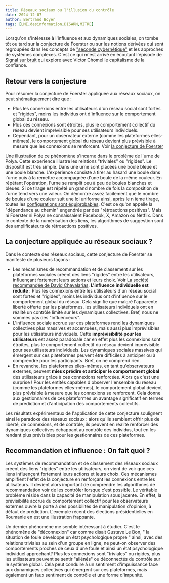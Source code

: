 ```yaml
---
title: Réseaux sociaux ou l'illusion du contrôle
date: 2024-12-07
author: Bertrand Boyer
tags: [LMI,desinformation,DISARM,MITRE]
---
```

Lorsqu'on s'intéresse à l'influence et aux dynamiques sociales, on tombe tôt ou tard sur la conjecture de Foerster ou sur les notions dérivées qui sont regroupées dans les concepts de ["seconde cybernétique"](https://www.intelligence-complexite.org/bibliotheque/note-de-lecture/seconde-cybernetique-et-complexite) et les approches de systèmes complexes. C'est ce qui m'est arrivé en écoutant l'épisode de [Signal sur bruit](https://podcasts.apple.com/gb/podcast/le-capitalisme-de-la-confiance-une-conversation-avec/id1530439567?i=1000679181384) qui explore avec Victor Chomel le capitalisme de la confiance.

## Retour vers la conjecture

Pour résumer la conjecture de Foerster appliquée aux réseaux sociaux, on peut shématiquement dire que :
* Plus les connexions entre les utilisateurs d'un réseau social sont fortes et "rigides", moins les individus ont d'influence sur le comportement global du réseau.
* Plus ces connexions sont étroites, plus le comportement collectif du réseau devient imprévisible pour ses utilisateurs individuels.
* Cependant, pour un observateur externe (comme les plateformes elles-mêmes), le comportement global du réseau devient plus prévisible à mesure que les connexions se renforcent.
Voir [la conjecture de Foerster](https://fr.wikipedia.org/wiki/Conjecture_de_von_Foerster)

Une illustration de ce phénomène s'incarne dans le problème de l'urne de Polya. Cette experience illustre les relations "triviales" ou "rigides".
Le dispositif est très simple. Dans une urne sont placées une boule bleue et une boule blanche. L'expérience consiste à tirer au hasard une boule dans l'urne puis à la remettre accompagnée d'une boule de la même couleur. En répétant l'opération, l'urne se remplit peu à peu de boules blanches et bleues. Si ce tirage est
répété un grand nombre de fois la composition de l'urne tend vers une valeur. On démontre assez facilement que le nombre de boules d'une couleur suit une loi uniforme ainsi, après le n ième tirage, toutes les [configurations sont équiprobables](https://www.apmep.fr/IMG/pdf/LES_URNES_DE_POLYA_6.pdf).
C'est ce qu'on appelle la "dépendance au chemin" engendrée par des "rétroactions positives". Mais ni Foerster ni Polya ne connaissaient Facebook, X, Amazon ou Netflix. Dans le contexte de la numérisation des liens, les algorithmes de suggestion sont des amplificateurs de rétroactions positives.

## La conjecture appliquée au réseaux sociaux ?

Dans le contexte des réseaux sociaux, cette conjecture de Foerster se manifeste de plusieurs façons :
* Les mécanismes de recommandation et de classement sur les plateformes sociales créent des liens "rigides" entre les utilisateurs, influençant fortement leurs actions et leurs choix. Voir [La société recommandée de David Chavalarias](https://hal.science/hal-00632280/document). **L'influence individuelle est réduite** : Plus les connexions entre les utilisateurs d'un réseau social sont fortes et "rigides", moins les individus ont d'influence sur le comportement global du réseau. Cela signifie que malgré l'apparente liberté offerte par les plateformes, les utilisateurs individuels ont en réalité un contrôle limité sur les dynamiques collectives. Bref, nous ne sommes pas des "influenceurs".
* L'influence sociale accrue sur ces plateformes rend les dynamiques collectives plus massives et accentuées, mais aussi plus imprévisibles pour les utilisateurs individuels. Cette **imprévisibilité pour les utilisateurs** est assez paradoxale car en effet plus les connexions sont étroites, plus le comportement collectif du réseau devient imprévisible pour ses utilisateurs individuels. Les dynamiques sociales massives qui émergent sur ces plateformes peuvent être difficiles à anticiper ou à comprendre pour les participants. Bref, on ne comprend rien.
* En revanche, les plateformes elles-mêmes, en tant qu'observateurs externes, peuvent **mieux prédire et anticiper le comportement global** des utilisateurs grâce à ces connexions renforcées. Alors ça c'est une surprise ! Pour les entités capables d'observer l'ensemble du réseau (comme les plateformes elles-mêmes), le comportement global devient plus prévisible à mesure que les connexions se renforcent. Cela donne aux gestionnaires de ces plateformes un avantage significatif en termes de prédiction et d'anticipation des comportements collectifs.

Les résultats expérimentaux de l'application de cette conjecture soulignent ainsi le paradoxe des réseaux sociaux : alors qu'ils semblent offrir plus de liberté, de connexions, et de contrôle, ils peuvent en réalité renforcer des dynamiques collectives échappant au contrôle des individus, tout en les rendant plus prévisibles pour les gestionnaires de ces plateformes.

## Recommandation et influence : On fait quoi ?
Les systèmes de recommandation et de classement des réseaux sociaux créent des liens "rigides" entre les utilisateurs, on vient de voir que ces liens influençent fortement leurs actions et leurs choix. Ces mécanismes amplifient l'effet de la conjecture en renforçant les connexions entre les utilisateurs. Il devient alors important de comprendre les algorithmes de recommandation voir de les contrôler lorsque c'est possible. Le véritable problème réside dans la capacité de manipulation sous jacente. En effet, la prévisibilité accrue du comportement collectif pour les observateurs externes ouvre la porte à des possibilités de manipulation d'opinion, à défaut de prédiction. L'exemple récent des élections présidentielles en Roumanie en est une illustration frappante.

Un dernier phénomène me semble intéressant à étudier. C'est le phénomène de "déconnexion" car comme disait Gustave Le Bon, " la situation de foule développe un état psychologique propre " ainsi, avec des relations triviales au sein d'un groupe en ligne, ne peut-on observer des comportements proches de ceux d'une foule et ainsi un état psychologique individuel approchant? Plus les connexions sont "triviales" ou rigides, plus les utilisateurs peuvent se sentir "aliénés" ou déconnectés du contrôle sur le système global. Cela peut conduire à un sentiment d'impuissance face aux dynamiques collectives qui émergent sur ces plateformes, mais également un faux sentiment de contrôle et une forme d'impunité. 




